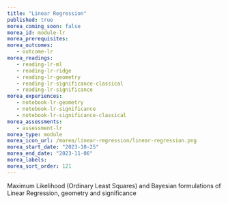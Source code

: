 ```yaml
---
title: "Linear Regression"
published: true
morea_coming_soon: false
morea_id: module-lr
morea_prerequisites:
morea_outcomes:
   - outcome-lr
morea_readings:
   - reading-lr-ml
   - reading-lr-ridge
   - reading-lr-geometry
   - reading-lr-significance-classical
   - reading-lr-significance
morea_experiences:
   - notebook-lr-geometry
   - notebook-lr-significance
   - notebook-lr-significance-classical
morea_assessments:
   - assessment-lr
morea_type: module
morea_icon_url: /morea/linear-regression/linear-regression.png
morea_start_date: "2023-10-25"
morea_end_date: "2023-11-06"
morea_labels:
morea_sort_order: 121
---
```

Maximum Likelihood (Ordinary Least Squares) and Bayesian formulations of Linear
Regression, geometry and significance

